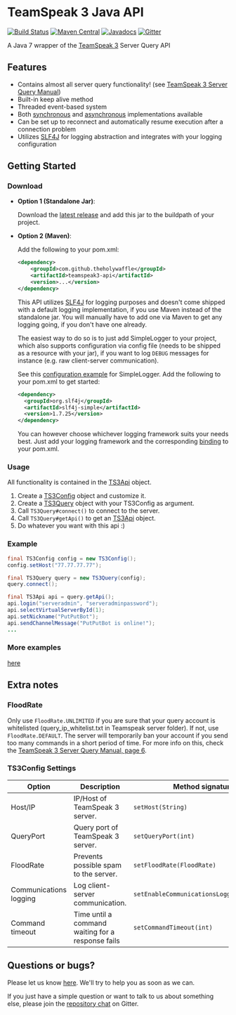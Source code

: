 TeamSpeak 3 Java API
====================
[![Build Status](https://travis-ci.org/TheHolyWaffle/TeamSpeak-3-Java-API.svg)](https://travis-ci.org/TheHolyWaffle/TeamSpeak-3-Java-API) [![Maven Central](https://img.shields.io/maven-central/v/com.github.theholywaffle/teamspeak3-api.svg)](http://search.maven.org/#search%7Cga%7C1%7Cg%3A%22com.github.theholywaffle%22%20a%3A%22teamspeak3-api%22) [![Javadocs](http://www.javadoc.io/badge/com.github.theholywaffle/teamspeak3-api.svg)](http://www.javadoc.io/doc/com.github.theholywaffle/teamspeak3-api) [![Gitter](https://badges.gitter.im/Join%20Chat.svg)](https://gitter.im/TheHolyWaffle/TeamSpeak-3-Java-API?utm_source=badge&utm_medium=badge&utm_campaign=pr-badge)

A Java 7 wrapper of the [TeamSpeak 3](http://media.teamspeak.com/ts3_literature/TeamSpeak%203%20Server%20Query%20Manual.pdf)  Server Query API

## Features

- Contains almost all server query functionality! (see [TeamSpeak 3 Server Query Manual](http://media.teamspeak.com/ts3_literature/TeamSpeak%203%20Server%20Query%20Manual.pdf))
- Built-in keep alive method
- Threaded event-based system
- Both [synchronous](src/main/java/com/github/theholywaffle/teamspeak3/TS3Api.java) and [asynchronous](src/main/java/com/github/theholywaffle/teamspeak3/TS3ApiAsync.java) implementations available
- Can be set up to reconnect and automatically resume execution after a connection problem
- Utilizes [SLF4J](https://www.slf4j.org/) for logging abstraction and integrates with your logging configuration

## Getting Started

### Download

- **Option 1 (Standalone Jar)**: 

    Download the [latest release](https://search.maven.org/remote_content?g=com.github.theholywaffle&a=teamspeak3-api&v=LATEST&c=with-dependencies) and add this jar to the buildpath of your project.

- **Option 2 (Maven)**: 

    Add the following to your pom.xml:

    ```xml
    <dependency>
	    <groupId>com.github.theholywaffle</groupId>
	    <artifactId>teamspeak3-api</artifactId>
	    <version>...</version>
    </dependency>
    ```

    This API utilizes [SLF4J](https://www.slf4j.org/) for logging purposes and doesn't come shipped with a default logging implementation, if you use Maven instead of the standalone jar.
    You will manually have to add one via Maven to get any logging going, if you don't have one already. 
    
    The easiest way to do so is to just add SimpleLogger to your project, which also supports configuration via
    config file (needs to be shipped as a resource with your jar), if you want to log ```DEBUG``` messages for instance (e.g. raw client-server communication). 

    See this [configuration example](https://github.com/TheHolyWaffle/TeamSpeak-3-Java-API/blob/master/src/main/resources/simplelogger.properties) for SimpleLogger.
    Add the following to your pom.xml to get started:

    ```xml
    <dependency>
      <groupId>org.slf4j</groupId>
      <artifactId>slf4j-simple</artifactId>
      <version>1.7.25</version>
    </dependency>
    ```

    You can however choose whichever logging framework suits your needs best. Just add your logging framework and the
    corresponding [binding](https://mvnrepository.com/artifact/org.slf4j) to your pom.xml.

### Usage

All functionality is contained in the [TS3Api](src/main/java/com/github/theholywaffle/teamspeak3/TS3Api.java) object.

1. Create a [TS3Config](src/main/java/com/github/theholywaffle/teamspeak3/TS3Config.java) object and customize it.
2. Create a [TS3Query](src/main/java/com/github/theholywaffle/teamspeak3/TS3Query.java) object with your TS3Config as argument.
3. Call `TS3Query#connect()` to connect to the server.
4. Call `TS3Query#getApi()` to get an [TS3Api](src/main/java/com/github/theholywaffle/teamspeak3/TS3Api.java) object.
5. Do whatever you want with this api :)


### Example

```java
final TS3Config config = new TS3Config();
config.setHost("77.77.77.77");

final TS3Query query = new TS3Query(config);
query.connect();

final TS3Api api = query.getApi();
api.login("serveradmin", "serveradminpassword");
api.selectVirtualServerById(1);
api.setNickname("PutPutBot");
api.sendChannelMessage("PutPutBot is online!");
...
```

### More examples

[here](example)

## Extra notes

### FloodRate

Only use `FloodRate.UNLIMITED` if you are sure that your query account is whitelisted (query_ip_whitelist.txt in Teamspeak server folder). If not, use `FloodRate.DEFAULT`. The server will temporarily ban your account if you send too many commands in a short period of time. For more info on this, check the [TeamSpeak 3 Server Query Manual, page 6](http://media.teamspeak.com/ts3_literature/TeamSpeak%203%20Server%20Query%20Manual.pdf#page=6).

### TS3Config Settings

| Option | Description | Method signature | Default value | Required |
| --- | --- | --- | :---: | :---: |
|Host/IP | IP/Host of TeamSpeak 3 server.| ``setHost(String)`` |  | yes |
|QueryPort | Query port of TeamSpeak 3 server. | ``setQueryPort(int)`` | 10011 | no |
|FloodRate | Prevents possible spam to the server. | ``setFloodRate(FloodRate)`` | `FloodRate.DEFAULT` | no |
|Communications logging | Log client-server communication. | ``setEnableCommunicationsLogging(boolean)`` | false | no |
|Command timeout | Time until a command waiting for a response fails | ``setCommandTimeout(int)`` | 4000 (ms) | no |

## Questions or bugs?

Please let us know [here](../../issues). We'll try to help you as soon as we can.

If you just have a simple question or want to talk to us about something else, please join the [repository chat](https://gitter.im/TheHolyWaffle/TeamSpeak-3-Java-API) on Gitter.
